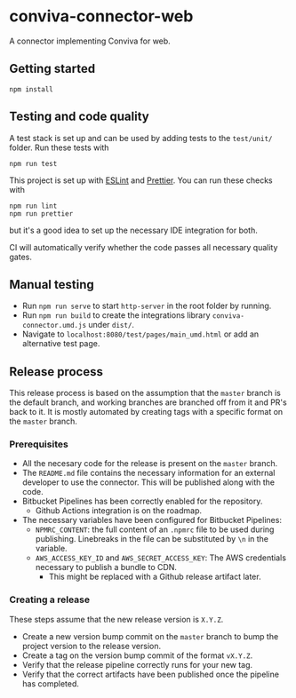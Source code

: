 # conviva-connector-web

A connector implementing Conviva for web.

## Getting started

```
npm install
```

## Testing and code quality

A test stack is set up and can be used by adding tests to the `test/unit/` folder. Run these tests with

```
npm run test
```

This project is set up with [ESLint](https://eslint.org/) and [Prettier](https://prettier.io/). You can run these checks with

```
npm run lint
npm run prettier
```

but it's a good idea to set up the necessary IDE integration for both.

CI will automatically verify whether the code passes all necessary quality gates.

## Manual testing

-   Run `npm run serve` to start `http-server` in the root folder by running.
-   Run `npm run build` to create the integrations library `conviva-connector.umd.js` under `dist/`.
-   Navigate to `localhost:8080/test/pages/main_umd.html` or add an alternative test page.

## Release process

This release process is based on the assumption that the `master` branch is the default branch, and working branches are branched off from it and PR's back to it.
It is mostly automated by creating tags with a specific format on the `master` branch.

### Prerequisites

-   All the necesary code for the release is present on the `master` branch.
-   The `README.md` file contains the necessary information for an external developer to use the connector. This will be published along with the code.
-   Bitbucket Pipelines has been correctly enabled for the repository.
    -   Github Actions integration is on the roadmap.
-   The necessary variables have been configured for Bitbucket Pipelines:
    -   `NPMRC_CONTENT`: the full content of an `.npmrc` file to be used during publishing. Linebreaks in the file can be substituted by `\n` in the variable.
    -   `AWS_ACCESS_KEY_ID` and `AWS_SECRET_ACCESS_KEY`: The AWS credentials necessary to publish a bundle to CDN.
        -   This might be replaced with a Github release artifact later.

### Creating a release

These steps assume that the new release version is `X.Y.Z`.

-   Create a new version bump commit on the `master` branch to bump the project version to the release version.
-   Create a tag on the version bump commit of the format `vX.Y.Z`.
-   Verify that the release pipeline correctly runs for your new tag.
-   Verify that the correct artifacts have been published once the pipeline has completed.
